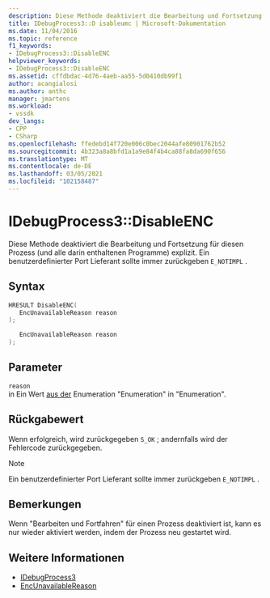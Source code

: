 ```yaml
---
description: Diese Methode deaktiviert die Bearbeitung und Fortsetzung für diesen Prozess (und alle darin enthaltenen Programme) explizit.
title: IDebugProcess3::D isableumc | Microsoft-Dokumentation
ms.date: 11/04/2016
ms.topic: reference
f1_keywords:
- IDebugProcess3::DisableENC
helpviewer_keywords:
- IDebugProcess3::DisableENC
ms.assetid: cffdbdac-4d76-4aeb-aa55-5d0410db99f1
author: acangialosi
ms.author: anthc
manager: jmartens
ms.workload:
- vssdk
dev_langs:
- CPP
- CSharp
ms.openlocfilehash: ffedebd14f720e006c0bec2044afe80901762b52
ms.sourcegitcommit: 4b323a8a8bfd1a1a9e84f4b4ca88fa8da690f656
ms.translationtype: MT
ms.contentlocale: de-DE
ms.lasthandoff: 03/05/2021
ms.locfileid: "102158487"
---
```

# <a name="idebugprocess3disableenc"></a>IDebugProcess3::DisableENC
Diese Methode deaktiviert die Bearbeitung und Fortsetzung für diesen Prozess (und alle darin enthaltenen Programme) explizit. Ein benutzerdefinierter Port Lieferant sollte immer zurückgeben `E_NOTIMPL` .

## <a name="syntax"></a>Syntax

```cpp
HRESULT DisableENC(
   EncUnavailableReason reason
);
```

```csharp
   EncUnavailableReason reason
);
```

## <a name="parameters"></a>Parameter
`reason`\
in Ein Wert [aus der](../../../extensibility/debugger/reference/encunavailablereason.md) Enumeration "Enumeration" in "Enumeration".

## <a name="return-value"></a>Rückgabewert
 Wenn erfolgreich, wird zurückgegeben `S_OK` ; andernfalls wird der Fehlercode zurückgegeben.

> [!NOTE]
> Ein benutzerdefinierter Port Lieferant sollte immer zurückgeben `E_NOTIMPL` .

## <a name="remarks"></a>Bemerkungen
 Wenn "Bearbeiten und Fortfahren" für einen Prozess deaktiviert ist, kann es nur wieder aktiviert werden, indem der Prozess neu gestartet wird.

## <a name="see-also"></a>Weitere Informationen
- [IDebugProcess3](../../../extensibility/debugger/reference/idebugprocess3.md)
- [EncUnavailableReason](../../../extensibility/debugger/reference/encunavailablereason.md)
